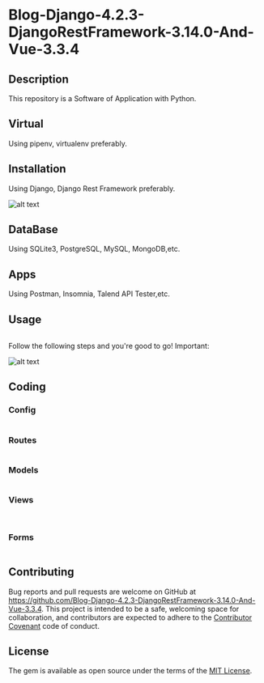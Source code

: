 # Blog-Django-4.2.3-DjangoRestFramework-3.14.0-And-Vue-3.3.4

## Description

This repository is a Software of Application with Python.

## Virtual

Using pipenv, virtualenv preferably.

## Installation

Using Django, Django Rest Framework preferably.

![alt text]()

## DataBase

Using SQLite3, PostgreSQL, MySQL, MongoDB,etc.

## Apps

Using Postman, Insomnia, Talend API Tester,etc.



## Usage

```shell

```

Follow the following steps and you're good to go! Important:

![alt text]()

## Coding

### Config

```python

```

### Routes

```python

```

### Models

```python

```

### Views

```python
        
```

### Forms

```python

```

## Contributing

Bug reports and pull requests are welcome on GitHub at https://github.com/Blog-Django-4.2.3-DjangoRestFramework-3.14.0-And-Vue-3.3.4. This project is intended to be a safe, welcoming space for collaboration, and contributors are expected to adhere to the [Contributor Covenant](http://contributor-covenant.org) code of conduct.

## License

The gem is available as open source under the terms of the [MIT License](http://opensource.org/licenses/MIT).

```

```